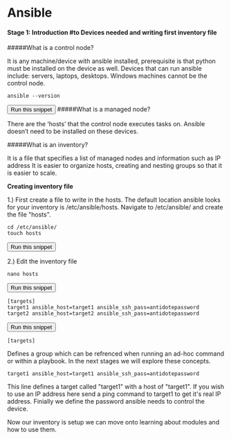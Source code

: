 # **Ansible**

#### **Stage 1: Introduction** #to Devices needed and writing first inventory file


#####What is a control node?

It is any machine/device with ansible installed, prerequisite is that python must be installed on the device as well. Devices that can run ansible include: servers, laptops, desktops. Windows machines cannot be the control node.

```
ansible --version
```
<button type="button" class="btn btn-primary btn-sm" onclick="runSnippetInTab('controller', 0)">Run this snippet</button>
#####What is a managed node?

There are the ‘hosts’ that the control node executes tasks on. Ansible doesn’t need to be installed on these devices.

#####What is an inventory?

It is a file that specifies a list of managed nodes and information such as IP address It is easier to organize hosts, creating and nesting groups so that it is easier to scale.

**Creating inventory file**

1.) First create a file to write in the hosts. The default location ansible looks for your inventory is /etc/ansible/hosts. Navigate to /etc/ansible/ and create the file "hosts".

```
cd /etc/ansible/
touch hosts
```

<button type="button" class="btn btn-primary btn-sm" onclick="runSnippetInTab('controller', 1)">Run this snippet</button>


2.) Edit the inventory file

```
nano hosts
```

<button type="button" class="btn btn-primary btn-sm" onclick="runSnippetInTab('controller', 2)">Run this snippet</button>

```
[targets]
target1 ansible_host=target1 ansible_ssh_pass=antidotepassword
target2 ansible_host=target2 ansible_ssh_pass=antidotepassword
```

<button type="button" class="btn btn-primary btn-sm" onclick="runSnippetInTab('controller', 3)">Run this snippet</button>

`[targets]`

Defines a group which can be refrenced when running an ad-hoc command or within a playbook.  In the next stages we will explore these concepts.

`target1 ansible_host=target1 ansible_ssh_pass=antidotepassword`

This line defines a target called "target1" with a host of "target1".  If you wish to use an IP address here send a ping command to target1 to get it's real IP address.  Finially we define the password ansible needs to control the device.

Now our inventory is setup we can move onto learning about modules and how to use them.
